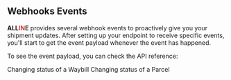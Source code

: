 ## Webhooks Events

<span style="font-weight: bold">ALL<span style="color: #d83636;">IN</span>E</span> provides several webhook events to proactively give you your shipment updates. After setting up your endpoint to receive specific events, you'll start to get the event payload whenever the event has happened.

To see the event payload, you can check the API reference:

Changing status of a Waybill
Changing status of a Parcel







